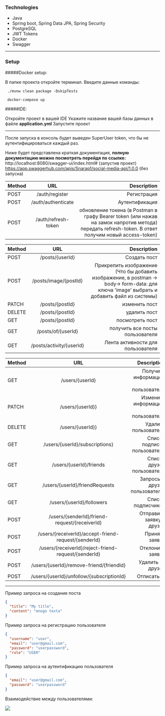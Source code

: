### Technologies
- Java
- Spring boot, Spring Data JPA, Spring Security
- PostgreSQL
- JWT Tokens
- Docker
- Swagger
-------------
### Setup

#####Docker setup:

В папке проекта откройте терминал.
Введите данные команды:

` ./mvnw clean package -DskipTests`

` docker-compose up`

#####IDE:

Откройте проект в вашей IDE
Укажите название вашей базы данных в файле **application.yml**
Запустите проект

-------------
После запуска в консоль будет выведен SuperUser token, что бы не аутентифицироваться каждый раз.

Ниже будет представлена краткая документация, **полную документацию  можно посмотреть перейдя по ссылке:**
http://localhost:8080/swagger-ui/index.html#  (запустив проект)
https://app.swaggerhub.com/apis/Snarap1/social-media-api/1.0.0  (без запуска)

| Method  | URL  | Description |
| :------------ |:---------------:| -----:|
| POST   |/auth/register| Регистрация  |
| POST     | /auth/authenticate       |   Аутентификация |
| POST | /auth/refresh-token        |    обновление токена (в Postman в графу Bearer token (или нажав на замок напротив метода) передать refresh-token. В ответ получим новый access-token) |

| Method  | URL  | Description |
| :------------ |:---------------:| -----:|
| POST   |/posts/{userId}| Создать пост  |
| POST     | /posts/image/{postId}       |   Прикрепить изображение (Что бы добавить изображение, в postman -> body-> form-data: для ключа 'image' выбрать и добавить файл из системы) |
| PATCH | /posts/{postId}     |    изменить пост |
| DELETE | /posts/{postId}   |    удалить пост |
| GET | /posts/{postId}     |    посмотреть  пост |
| GET | /posts/of/{userId}     |    получить все посты пользователя |
| GET | /posts/activity/{userId}    | Лента активности для пользователя |

| Method  | URL  | Description |
| :------------ |:---------------:| -----:|
| GET  |/users/{userId}| Получить информацию о пользователе  |
| PATCH  |/users/{userId}}| Изменить информацию о пользователе  |
| DELETE  |/users/{userId}}| Удалить пользователя |
| GET  |/users/{userId}/subscriptions}| Список подписок пользователя |
| GET  |/users/{userId}/friends|Список друзей пользователя
| GET  |/users/{userId}/friendRequests| Запросы в друзья пользователю |
| GET  |/users/{userId}/followers| Список подписчиков  |
| POST  |/users/{senderId}/friend-request/{receiverId}| Отправить заявку в друзья |
| POST  |/users/{receiverId}/accept-friend-request/{senderId}| Принять заявку|
| POST  |/users/{receiverId}/reject-friend-request/{senderId}| Отклонить заявку |
| POST  |/users/{userId}/remove-friend/{friendId}| Удалить из друзей |
| POST  |/users/{userId}/unfollow/{subscriptionId}| Отписаться |
-------------

Пример запроса на создание поста
```json
{
  "title": "My title",
  "content": "mnogo texta"
}
```
Пример запроса на регистрацию пользователя
```json
{
  "username": "user",
  "email": "user@gmail.com",
  "password": "userpassword",
  "role": "USER"
}
```
Пример запроса на аутентификацию пользователя
```json
{
  "email": "user@gmail.com",
  "password": "userpassword"
}
```

Взаимодействие между пользователями:

[![](https://i.ibb.co/Q8Dq8rN/chrome-03t-Xc-NEqqs.png)](https://ibb.co/4s1DsPT)

